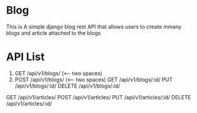 # Blog
This is A simple django blog rest API that allows users to create mmany blogs and article attached to the blogs

# API List
1. GET /api/v1/blogs/ (<-- two spaces)
2. POST /api/v1/blogs/ (<-- two spaces)
GET /api/v1/blogs/:id/ 
PUT /api/v1/blogs/:id/
DELETE /api/v1/blogs/:id/

GET /api/v1/articles/
POST /api/v1/articles/ 
PUT /api/v1/articles/:id/
DELETE /api/v1/articles/:id/
